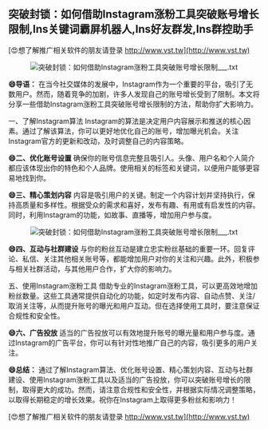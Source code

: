 ## **突破封锁：如何借助Instagram涨粉工具突破账号增长限制,Ins关键词霸屏机器人,Ins好友群发,Ins群控助手**

[😍想了解推广相关软件的朋友请登录 http://www.vst.tw](http://www.vst.tw)

 <center><img src="https://vst.tw/MP4/tuiguang/png/8.png" alt="突破封锁：如何借助Instagram涨粉工具突破账号增长限制___.txt"></center>

**😄导语：**
在当今社交媒体的发展中，Instagram作为一个重要的平台，吸引了无数用户。然而，随着竞争的加剧，许多人发现自己的账号增长受到了限制。本文将分享一些借助Instagram涨粉工具突破账号增长限制的方法，帮助你扩大影响力。

一、了解Instagram算法
Instagram的算法是决定用户内容展示和推送的核心因素。通过了解该算法，你可以更好地优化自己的账号，增加曝光机会。关注Instagram官方的更新和改动，及时调整自己的内容策略。

**😄二、优化账号设置**
确保你的账号信息完整且吸引人。头像、用户名和个人简介都应该体现出你的特色和个人品牌。使用相关的标签和关键词，以便用户能够更容易地找到你。

**😄三、精心策划内容**
内容是吸引用户的关键。制定一个内容计划并坚持执行，保持高质量和多样性。根据受众的需求和喜好，发布有趣、有用或有启发性的内容。同时，利用Instagram的功能，如故事、直播等，增加用户参与度。

 <center><img src="https://vst.tw/MP4/tuiguang/png/8.png" alt="突破封锁：如何借助Instagram涨粉工具突破账号增长限制___.txt"></center>

**😄四、互动与社群建设**
与你的粉丝互动是建立忠实粉丝基础的重要一环。回复评论、私信、关注其他相关账号等，都能增加用户对你的关注和兴趣。此外，积极参与相关社群活动，与其他用户合作，扩大你的影响力。

五、使用Instagram涨粉工具
借助专业的Instagram涨粉工具，可以更高效地增加粉丝数量。这些工具通常提供自动化的功能，如定时发布内容、自动点赞、关注/取消关注等，从而提升账号的曝光和用户互动。但在选择使用工具时，要注意保证合规性和安全性。

**😄六、广告投放**
适当的广告投放可以有效地提升账号的曝光量和用户参与度。通过Instagram的广告平台，你可以有针对性地推广自己的内容，吸引更多的用户关注。

**😄总结：**
通过了解Instagram算法、优化账号设置、精心策划内容、互动与社群建设、使用Instagram涨粉工具以及适当的广告投放，你可以突破账号增长的限制，取得更大的成功。然而，请注意合规性和安全性，并根据实际情况调整策略，以取得长期稳定的增长效果。祝你在Instagram上取得更多粉丝和影响力！

[😍想了解推广相关软件的朋友请登录 http://www.vst.tw](http://www.vst.tw)



